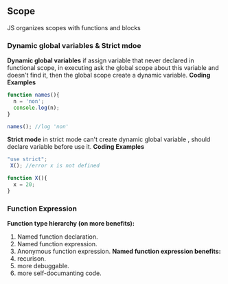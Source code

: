 ## Scope
JS organizes scopes with functions and blocks

### Dynamic global variables & Strict mdoe
**Dynamic global variables**
if assign variable that never declared in functional scope, in executing ask the global scope about this variable and doesn't find it, then the global scope create a dynamic variable.
**Coding Examples**
```javascript
function names(){
  n = 'non';
  console.log(n);
}

names(); //log 'non'
```
**Strict mode**
in strict mode can't create dynamic global variable , should declare variable before use it.
**Coding Examples**
```javascript
"use strict";
 X(); //error x is not defined

function X(){
  x = 20;
}
```

### Function Expression
**Function type hierarchy (on more benefits):**
1. Named function declaration.
2. Named function expression.
3. Anonymous function expression.
**Named function expression benefits:**
1. recurison.
2. more debuggable.
3. more self-documanting code.


   
